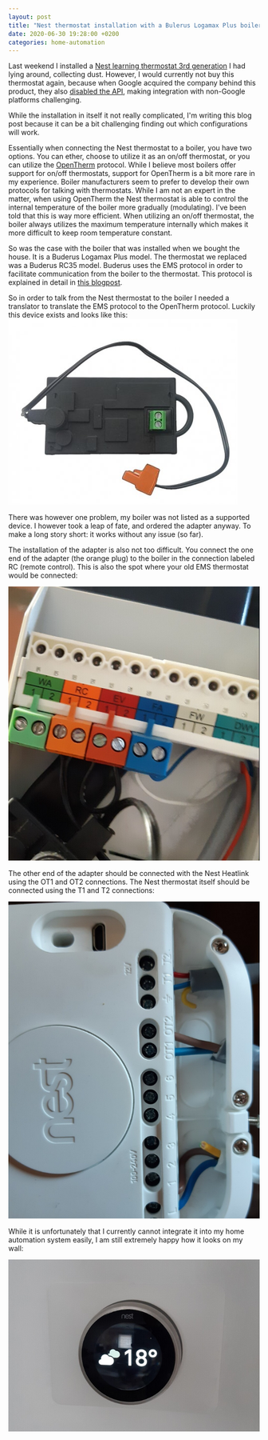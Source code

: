 ```yaml
---
layout: post
title: "Nest thermostat installation with a Bulerus Logamax Plus boiler"
date: 2020-06-30 19:28:00 +0200
categories: home-automation
---
```


Last weekend I installed a [Nest learning thermostat 3rd generation](https://store.google.com/be/product/nest_learning_thermostat_3rd_gen) I had lying around, collecting dust. However, I would currently not buy this thermostat again, because when Google acquired the company behind this product, they also [disabled the API](https://blog.google/products/google-nest/updates-works-with-nest/), making integration with non-Google platforms challenging.

While the installation in itself it not really complicated, I'm writing this blog post because it can be a bit challenging finding out which configurations will work.

Essentially when connecting the Nest thermostat to a boiler, you have two options. You can ether, choose to utilize it as an on/off thermostat, or you can utilize the [OpenTherm](https://en.wikipedia.org/wiki/OpenTherm) protocol. While I believe most boilers offer support for on/off thermostats, support for OpenTherm is a bit more rare in my experience. Boiler manufacturers seem to prefer to develop their own protocols for talking with thermostats. While I am not an expert in the matter, when using OpenTherm the Nest thermostat is able to control the internal temperature of the boiler more gradually (modulating). I've been told that this is way more efficient. When utilizing an on/off thermostat, the boiler always utilizes the maximum temperature internally which makes it more difficult to keep room temperature constant.

So was the case with the boiler that was installed when we bought the house. It is a Buderus Logamax Plus model. The thermostat we replaced was a Buderus RC35 model. Buderus uses the EMS protocol in order to facilitate communication from the boiler to the thermostat. This protocol is explained in detail in [this blogpost](https://domoticproject.com/ems-bus-buderus-nefit-boiler/).

So in order to talk from the Nest thermostat to the boiler I needed a translator to translate the EMS protocol to the OpenTherm protocol. Luckily this device exists and looks like this: ![](/img/ems_ot_adapter.png)

There was however one problem, my boiler was not listed as a supported device. I however took a leap of fate, and ordered the adapter anyway. To make a long story short: it works without any issue (so far).

The installation of the adapter is also not too difficult. You connect the one end of the adapter (the orange plug) to the boiler in the connection labeled RC (remote control). This is also the spot where your old EMS thermostat would be connected:

![](/img/ems_adaptor_install.png)

The other end of the adapter should be connected with the Nest Heatlink using the OT1 and OT2 connections. The Nest thermostat itself should be connected using the T1 and T2 connections:

![](/img/nest_heatlink_install.png)

While it is unfortunately that I currently cannot integrate it into my home automation system easily, I am still extremely happy how it looks on my wall:

![](/img/nest.png)